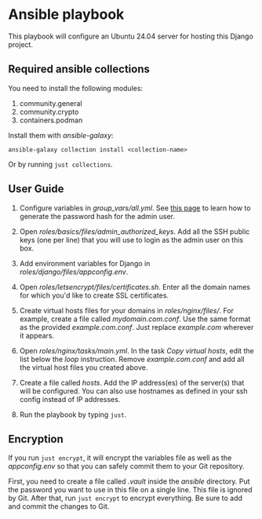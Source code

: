 # Ansible playbook

This playbook will configure an Ubuntu 24.04 server for hosting this Django project.

## Required ansible collections

You need to install the following modules:

1. community.general
2. community.crypto
3. containers.podman

Install them with _ansible-galaxy_:

```shell
ansible-galaxy collection install <collection-name>
```

Or by running `just collections`.

## User Guide

1. Configure variables in _group_vars/all.yml_. See [this page](https://docs.ansible.com/ansible/latest/reference_appendices/faq.html#how-do-i-generate-encrypted-passwords-for-the-user-module) to learn how to
   generate the password hash for the admin user.

1. Open _roles/basics/files/admin_authorized_keys_. Add all the SSH public keys (one per line) that you will use to
   login as the admin user on this box.

1. Add environment variables for Django in _roles/django/files/appconfig.env_.

1. Open _roles/letsencrypt/files/certificates.sh_. Enter all the domain names for which you'd like to create SSL certificates.

1. Create virtual hosts files for your domains in _roles/nginx/files/_. For example, create a file called _mydomain.com.conf_. Use the same format as the provided _example.com.conf_. Just replace _example.com_ wherever it appears.

1. Open _roles/nginx/tasks/main.yml_. In the task _Copy virtual hosts_, edit the list below the _loop_ instruction.
   Remove _example.com.conf_ and add all the virtual host files you created above.

1. Create a file called _hosts_. Add the IP address(es) of the server(s) that will be configured.
   You can also use hostnames as defined in your ssh config instead of IP addresses.

1. Run the playbook by typing `just`.

## Encryption

If you run `just encrypt`, it will encrypt the variables file as well as the _appconfig.env_ so that you can safely
commit them to your Git repository.

First, you need to create a file called _.vault_ inside the _ansible_ directory. Put the password you want to use
in this file on a single line. This file is ignored by Git. After that, run `just encrypt` to encrypt everything.
Be sure to add and commit the changes to Git.
